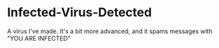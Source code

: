 # Infected-Virus-Detected
A virus I've made. It's a bit more advanced, and it spams messages with "YOU ARE INFECTED"
